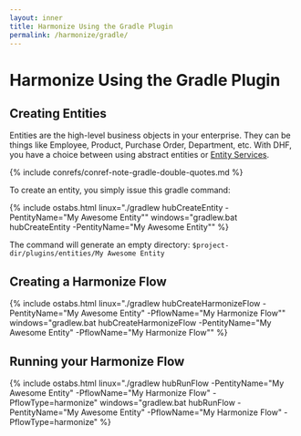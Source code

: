```yaml
---
layout: inner
title: Harmonize Using the Gradle Plugin
permalink: /harmonize/gradle/
---
```


# Harmonize Using the Gradle Plugin

## Creating Entities

Entities are the high-level business objects in your enterprise. They can be things like Employee, Product, Purchase Order, Department, etc. With DHF, you have a choice between using abstract entities or [Entity Services](https://docs.marklogic.com/guide/entity-services/intro).

{% include conrefs/conref-note-gradle-double-quotes.md %}

To create an entity, you simply issue this gradle command:

{% include ostabs.html linux="./gradlew hubCreateEntity -PentityName=\"My Awesome Entity\"" windows="gradlew.bat hubCreateEntity -PentityName=\"My Awesome Entity\"" %}

The command will generate an empty directory: `$project-dir/plugins/entities/My Awesome Entity`

## Creating a Harmonize Flow
{% include ostabs.html linux="./gradlew hubCreateHarmonizeFlow -PentityName=\"My Awesome Entity\" -PflowName=\"My Harmonize Flow\"" windows="gradlew.bat hubCreateHarmonizeFlow -PentityName=\"My Awesome Entity\" -PflowName=\"My Harmonize Flow\"" %}

## Running your Harmonize Flow
{% include ostabs.html linux="./gradlew hubRunFlow -PentityName=\"My Awesome Entity\" -PflowName=\"My Harmonize Flow\" -PflowType=harmonize" windows="gradlew.bat hubRunFlow -PentityName=\"My Awesome Entity\" -PflowName=\"My Harmonize Flow\" -PflowType=harmonize" %}
